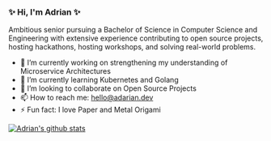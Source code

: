 ### ✨ Hi, I'm Adrian ✨

Ambitious senior pursuing a Bachelor of Science in Computer Science and Engineering with extensive experience contributing to open source projects, hosting hackathons, hosting workshops, and solving real-world problems.

- 🔭 I’m currently working on strengthening my understanding of Microservice Architectures 
- 🌱 I’m currently learning Kubernetes and Golang
- 👯 I’m looking to collaborate on Open Source Projects
- 📫 How to reach me: [hello@adarian.dev](mailto:hello@adarian.dev?subject=[GitHub]%20Source%20Han%20Sans)
- ⚡ Fun fact: I love Paper and Metal Origami

[![Adrian's github stats](https://github-readme-stats.vercel.app/api?username=adriandarian&show_icons=true&theme=radical&count_private=true&include_all_commits=true&hide=stars)](https://github.com/anuraghazra/github-readme-stats)
<!-- [![Top Langs](https://github-readme-stats.vercel.app/api/top-langs/?username=adriandarian&langs_count=10&layout=compact&theme=radical)](https://github.com/anuraghazra/github-readme-stats) -->
